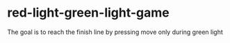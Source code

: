 # red-light-green-light-game
The goal is to reach the finish line by pressing move only during green light

